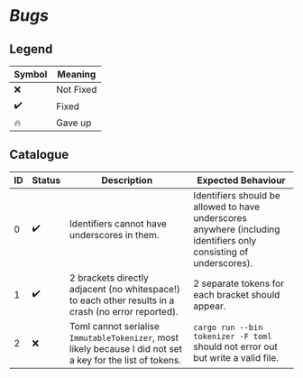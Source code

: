 # *Bugs*

## Legend

| Symbol | Meaning |
| ------ | ------- |
| ❌ | Not Fixed |
| ✔️ | Fixed |
| 🔥 | Gave up |

## Catalogue

| ID | Status | Description | Expected Behaviour |
| -- | ------ | ----------- | ------------------ |
| 0 | ✔️ | Identifiers cannot have underscores in them. | Identifiers should be allowed to have underscores anywhere (including identifiers only consisting of underscores). |
| 1 | ✔️ | 2 brackets directly adjacent (no whitespace!) to each other results in a crash (no error reported). | 2 separate tokens for each bracket should appear. |
| 2 | ❌ | Toml cannot serialise `ImmutableTokenizer`, most likely because I did not set a key for the list of tokens. | `cargo run --bin tokenizer -F toml` should not error out but write a valid file. |
